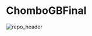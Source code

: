 # ChomboGBFinal
![repo_header](https://user-images.githubusercontent.com/26378652/213372986-9e8f87e2-ef4f-4db5-a879-68e2ed10112d.png)
